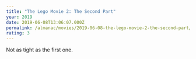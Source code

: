 ```yaml
---
title: "The Lego Movie 2: The Second Part"
year: 2019
date: 2019-06-08T13:06:07.000Z
permalink: /almanac/movies/2019-06-08-the-lego-movie-2-the-second-part/index.html
rating: 3
---
```


Not as tight as the first one.